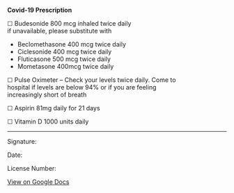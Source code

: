 **Covid-19 Prescription**

☐  Budesonide 800 mcg inhaled twice daily  
    if unavailable, please substitute with
<ul>
    <li>Beclomethasone 400 mcg twice daily</li>
    <li>Ciclesonide 400 mcg twice daily</li>
    <li>Fluticasone 500 mcg twice daily</li>
    <li>Mometasone 400mcg twice daily</li>
</ul>  

☐   Pulse Oximeter – Check your levels twice daily.  Come to  
          hospital if levels are below 94% or if you are feeling  
          increasingly short of breath  

☐   Aspirin 81mg daily for 21 days

☐   Vitamin D 1000 units daily


***
Signature:

Date:

License Number:


[View on Google Docs](https://docs.google.com/document/d/1SwV-9My-jmQUzG-yvd59FVjVS2Bfhe1Mzvr_2meE9So/edit?usp=sharing)
